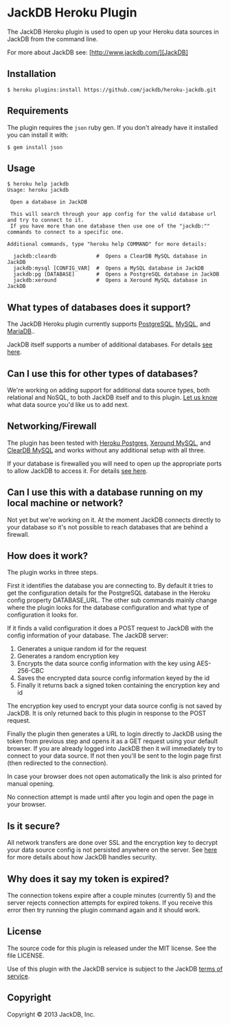 # JackDB Heroku Plugin

The JackDB Heroku plugin is used to open up your Heroku data sources in JackDB from the command line.

For more about JackDB see: [http://www.jackdb.com/][JackDB]

## Installation

    $ heroku plugins:install https://github.com/jackdb/heroku-jackdb.git

## Requirements

The plugin requires the ```json``` ruby gen. If you don't already have it installed you can install it with:

    $ gem install json

## Usage

    $ heroku help jackdb
    Usage: heroku jackdb

	 Open a database in JackDB

	 This will search through your app config for the valid database url and try to connect to it.
	 If you have more than one database then use one of the "jackdb:"" commands to connect to a specific one.

	Additional commands, type "heroku help COMMAND" for more details:

	  jackdb:cleardb             #  Opens a ClearDB MySQL database in JackDB
	  jackdb:mysql [CONFIG_VAR]  #  Opens a MySQL database in JackDB
	  jackdb:pg [DATABASE]       #  Opens a PostgreSQL database in JackDB
	  jackdb:xeround             #  Opens a Xeround MySQL database in JackDB

## What types of databases does it support?

The JackDB Heroku plugin currently supports [PostgreSQL][PostgreSQL], [MySQL][MySQL], and [MariaDB][MariaDB]..

JackDB itself supports a number of additional databases. For details [see here][JackDB].

## Can I use this for other types of databases?

We're working on adding support for additional data source types, both relational and NoSQL, to both JackDB itself and to this plugin. [Let us know][Contact] what data source you'd like us to add next.

## Networking/Firewall

The plugin has been tested with [Heroku Postgres][Heroku Postgres], [Xeround MySQL][Xeround MySQL], and [ClearDB MySQL][ClearDB MySQL] and works without any additional setup with all three.

If your database is firewalled you will need to open up the appropriate ports to allow JackDB to access it. For details [see here][JackDB Networking].

## Can I use this with a database running on my local machine or network?

Not yet but we're working on it. At the moment JackDB connects directly to your database so it's not possible to reach databases that are behind a firewall.

## How does it work?

The plugin works in three steps.

First it identifies the database you are connecting to. By default it tries to get the configuration details for the PostgreSQL database in the Heroku config property DATABASE_URL. The other sub commands mainly change where the plugin looks for the database configuration and what type of configuration it looks for.

If it finds a valid configuration it does a POST request to JackDB with the config information of your database. The JackDB server:
 
  1. Generates a unique random id for the request
  1. Generates a random encryption key
  1. Encrypts the data source config information with the key using AES-256-CBC
  1. Saves the encrypted data source config information keyed by the id
  1. Finally it returns back a signed token containing the encryption key and id

The encryption key used to encrypt your data source config is not saved by JackDB. It is only returned back to this plugin in response to the POST request.

Finally the plugin then generates a URL to login directly to JackDB using the token from previous step and opens it as a GET request using your default browser. If you are already logged into JackDB then it will immediately try to connect to your data source. If not then you'll be sent to the login page first (then redirected to the connection). 

In case your browser does not open automatically the link is also printed for manual opening.

No connection attempt is made until after you login and open the page in your browser.

## Is it secure?

All network transfers are done over SSL and the encryption key to decrypt your data source config is not persisted anywhere on the server. See [here][JackDB Security] for more details about how JackDB handles security.

## Why does it say my token is expired?

The connection tokens expire after a couple minutes (currently 5) and the server rejects connection attempts for expired tokens. If you receive this error then try running the plugin command again and it should work.

## License
The source code for this plugin is released under the MIT license. See the file LICENSE.

Use of this plugin with the JackDB service is subject to the JackDB [terms of service][JackDB Terms].

## Copyright

Copyright &copy; 2013 JackDB, Inc.

[JackDB]: http://www.jackdb.com/
[Contact]: mailto:hello@jackdb.com?subject=JackDB%20Heroku%20Plugin
[JackDB Security]: http://www.jackdb.com/legal/security.html
[JackDB Terms]: http://www.jackdb.com/legal/terms.html
[JackDB Networking]: http://wwww.jackdb.com/docs/index.html#networking
[PostgreSQL]: http://www.postgresql.org/
[MySQL]: http://www.mysql.com/
[MariaDB]: https://mariadb.org/
[Heroku Postgres]: https://postgres.heroku.com/
[Xeround MySQL]: http://xeround.com/
[ClearDB MySQL]: http://www.cleardb.com/